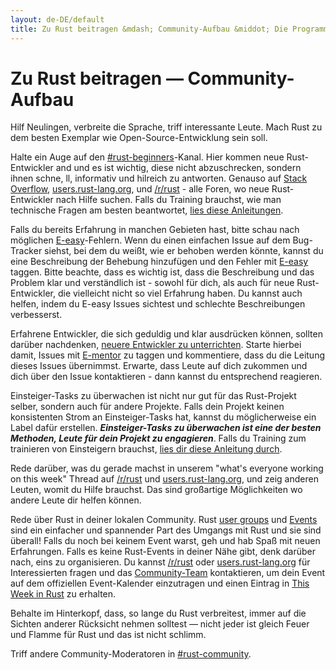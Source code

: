 ```yaml
---
layout: de-DE/default
title: Zu Rust beitragen &mdash; Community-Aufbau &middot; Die Programmiersprache Rust
---
```


# Zu Rust beitragen &mdash; Community-Aufbau

Hilf Neulingen, verbreite die Sprache, triff interessante Leute. Mach
Rust zu dem besten Exemplar wie Open-Source-Entwicklung sein soll.

Halte ein Auge auf den [#rust-beginners]-Kanal. Hier kommen neue Rust-Entwickler
and und es ist wichtig, diese nicht abzuschrecken, sondern ihnen schne, ll,
informativ und hilreich zu antworten. Genauso auf [Stack Overflow], [users.rust-lang.org],
und [/r/rust] - alle Foren, wo neue Rust-Entwickler nach Hilfe suchen. Falls du
Training brauchst, wie man technische Fragen am besten beantwortet,
[lies diese Anleitungen][helpful].

Falls du bereits Erfahrung in manchen Gebieten hast, bitte schau nach möglichen
[E-easy]-Fehlern. Wenn du einen einfachen Issue auf dem Bug-Tracker siehst, bei
dem du weißt, wie er behoben werden könnte, kannst du eine Beschreibung der Behebung
hinzufügen und den Fehler mit [E-easy] taggen. Bitte beachte, dass es wichtig ist,
dass die Beschreibung und das Problem klar und verständlich ist - sowohl für dich,
als auch für neue Rust-Entwickler, die vielleicht nicht so viel Erfahrung haben.
Du kannst auch helfen, indem du E-easy Issues sichtest und schlechte Beschreibungen
verbesserst.

Erfahrene Entwickler, die sich geduldig und klar ausdrücken können, sollten darüber
nachdenken, [neuere Entwickler zu unterrichten][mentor]. Starte hierbei damit, Issues
mit [E-mentor] zu taggen und kommentiere, dass du die Leitung dieses Issues übernimmst.
Erwarte, dass Leute auf dich zukommen und dich über den Issue kontaktieren - dann
kannst du entsprechend reagieren.

Einsteiger-Tasks zu überwachen ist nicht nur gut für das Rust-Projekt selber, sondern
auch für andere Projekte. Falls dein Projekt keinen konsistenten Strom an
Einsteiger-Tasks hat, kannst du möglicherweise ein Label dafür erstellen.
***Einsteiger-Tasks zu überwachen ist eine der besten Methoden, Leute für dein
Projekt zu engagieren***. Falls du Training zum trainieren von Einsteigern brauchst,
[lies dir diese Anleitung durch][mentor-guide].

Rede darüber, was du gerade machst in unserem "what's everyone
working on this week" Thread auf [/r/rust] und [users.rust-lang.org],
und zeig anderen Leuten, womit du Hilfe brauchst. Das sind großartige
Möglichkeiten wo andere Leute dir helfen können.

Rede über Rust in deiner lokalen Community. Rust [user groups] und [Events]
sind ein einfacher und spannender Part des Umgangs mit Rust und sie sind
überall! Falls du noch bei keinem Event warst, geh und hab Spaß mit neuen
Erfahrungen. Falls es keine Rust-Events in deiner Nähe gibt, denk darüber nach,
eins zu organisieren. Du kannst [/r/rust] oder [users.rust-lang.org] für
Interessierten fragen und das [Community-Team] kontaktieren, um dein Event auf
dem offiziellen Event-Kalender einzutragen und einen Eintrag in [This
Week in Rust] zu erhalten.

Behalte im Hinterkopf, dass, so lange du Rust verbreitest, immer auf die Sichten
anderer Rücksicht nehmen solltest &mdash; nicht jeder ist gleich Feuer und Flamme
für Rust und das ist nicht schlimm.

Triff andere Community-Moderatoren in [#rust-community].

<!--
Other ideas:
TWIR, podcasts.

experience reports
conf talks

Conduct training on Rust. (link to training material).
-->

[#rust-beginners]: https://client00.chat.mibbit.com/?server=irc.mozilla.org&channel=%23rust-beginners
[#rust-community]: https://client00.chat.mibbit.com/?server=irc.mozilla.org&channel=%23rust-community
[/r/rust]: https://reddit.com/r/rust
[E-easy]: https://github.com/rust-lang/rust/issues?q=is%3Aopen+is%3Aissue+label%3AE-easy
[E-mentor]: https://github.com/rust-lang/rust/issues?q=is%3Aopen+is%3Aissue+label%3AE-easy+label%3AE-mentor
[Stack Overflow]: https://stackoverflow.com/questions/tagged/rust
[This Week in Rust]: https://this-week-in-rust.org
[Community-Team]: https://www.rust-lang.org/team.html#Community
[Events]: https://www.google.com/calendar/embed?src=apd9vmbc22egenmtu5l6c5jbfc@group.calendar.google.com
[helpful]: https://codeblog.jonskeet.uk/2009/02/17/answering-technical-questions-helpfully/
[mentor]: https://users.rust-lang.org/t/mentoring-newcomers-to-the-rust-ecosystem/3088
[mentor-guide]: https://manishearth.github.io/blog/2016/01/03/making-your-open-source-project-newcomer-friendly/
[user groups]: user-groups.html
[users.rust-lang.org]: https://users.rust-lang.org
